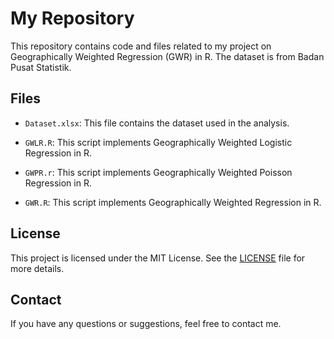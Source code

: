 # My Repository

This repository contains code and files related to my project on Geographically Weighted Regression (GWR) in R.
The dataset is from Badan Pusat Statistik.

## Files

- `Dataset.xlsx`: This file contains the dataset used in the analysis.

- `GWLR.R`: This script implements Geographically Weighted Logistic Regression in R. 

- `GWPR.r`: This script implements Geographically Weighted Poisson Regression in R.

- `GWR.R`: This script implements Geographically Weighted Regression in R. 

## License

This project is licensed under the MIT License. See the [LICENSE](LICENSE) file for more details.

## Contact

If you have any questions or suggestions, feel free to contact me.

